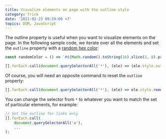 ```yaml
---
title: Visualize elements on page with the outline style
category: Trick
date: '2021-02-23 09:59:00 +7'
topics: DOM, JavaScript
---
```


The outline property is useful when you want to visualize elements on the page. In the following sample code, we iterate over all the elements and set the `outline` property with a [random hex color](https://1loc.dev/#generate-a-random-hex-color):

```js
const randomColor = () => `#${Math.random().toString(16).slice(2, 8).padEnd(6, '0')}`;

[].forEach.call(document.querySelectorAll('*'), (ele) => (ele.style.outline = `1px solid ${randomColor()}`));
```

Of course, you will need an opposite command to reset the `outline` property:

```js
[].forEach.call(document.querySelectorAll('*'), (ele) => ele.style.removeProperty('outline'));
```

You can change the selector from `*` to whatever you want to match the set of particular elements, for example:

```js
// Set the outline for links only
[].forEach.call(
    document.querySelectorAll('a'),
    ...
);
```
